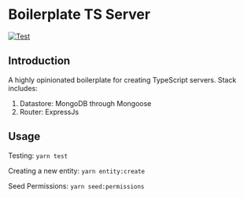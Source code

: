 # Boilerplate TS Server
[![Test](https://github.com/MYoung25/boilerplate-ts-server/actions/workflows/test.yaml/badge.svg?branch=main)](https://github.com/MYoung25/boilerplate-ts-server/actions/workflows/test.yaml)
## Introduction
A highly opinionated boilerplate for creating TypeScript servers.  Stack includes:
1) Datastore: MongoDB through Mongoose
2) Router: ExpressJs
   
## Usage
Testing: `yarn test`

Creating a new entity: `yarn entity:create`

Seed Permissions: `yarn seed:permissions`
